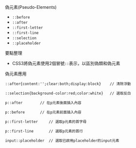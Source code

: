 偽元素(Pseudo-Elements)
- `::before`
- `::after`
- `::first-letter`
- `::first-line`
- `::selection`
- `::placeholder`

要點整理
- CSS3將偽元素使用2個冒號`::`表示，以區別偽類和偽元素

偽元素應用
```
::after{content:'';clear:both;display:block}	// 清除浮動
```

```
::selection{background-color:red;color:white}	// 選取反白
```

```
p::after		// 在p元素後面插入內容
```

```
p::before		// 在p元素前面插入內容
```

```
p::first-letter		// 選取p元素的首字母
```

```
p::first-line		// 選取p元素的首行
```

```
input::placeholder	// 選取已啟用placeholder的input元素
```